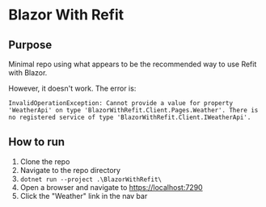 # Blazor With Refit

## Purpose

Minimal repo using what appears to be the recommended way to use Refit with Blazor.

However, it doesn't work. The error is:

```
InvalidOperationException: Cannot provide a value for property 'WeatherApi' on type 'BlazorWithRefit.Client.Pages.Weather'. There is no registered service of type 'BlazorWithRefit.Client.IWeatherApi'.
```

## How to run

1. Clone the repo
2. Navigate to the repo directory
3. `dotnet run --project .\BlazorWithRefit\`
4. Open a browser and navigate to [https://localhost:7290](https://localhost:7290)
5. Click the "Weather" link in the nav bar

